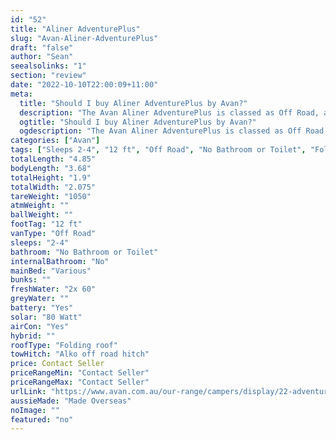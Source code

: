 ```yaml
---
id: "52"
title: "Aliner AdventurePlus"
slug: "Avan-Aliner-AdventurePlus"
draft: "false"
author: "Sean"
seealsolinks: "1"
section: "review"
date: "2022-10-10T22:00:09+11:00"
meta:
  title: "Should I buy Aliner AdventurePlus by Avan?"
  description: "The Avan Aliner AdventurePlus is classed as Off Road, and sleeps 2-4 people. It is Made Overseas and comes in at 12 ft. It generally has No Bathroom or Toilet."
  ogtitle: "Should I buy Aliner AdventurePlus by Avan?"
  ogdescription: "The Avan Aliner AdventurePlus is classed as Off Road, and sleeps 2-4 people. It is Made Overseas and comes in at 12 ft. It generally has No Bathroom or Toilet."
categories: ["Avan"]
tags: ["Sleeps 2-4", "12 ft", "Off Road", "No Bathroom or Toilet", "Folding roof", "Price Unknown", "Made Overseas"]
totalLength: "4.85"
bodyLength: "3.68"
totalHeight: "1.9"
totalWidth: "2.075"
tareWeight: "1050"
atmWeight: ""
ballWeight: ""
footTag: "12 ft"
vanType: "Off Road"
sleeps: "2-4"
bathroom: "No Bathroom or Toilet"
internalBathroom: "No"
mainBed: "Various"
bunks: ""
freshWater: "2x 60"
greyWater: ""
battery: "Yes"
solar: "80 Watt"
airCon: "Yes"
hybrid: ""
roofType: "Folding roof"
towHitch: "Alko off road hitch"
price: Contact Seller
priceRangeMin: "Contact Seller"
priceRangeMax: "Contact Seller"
urlLink: "https://www.avan.com.au/our-range/campers/display/22-adventureplus"
aussieMade: "Made Overseas"
noImage: ""
featured: "no"
---
```


